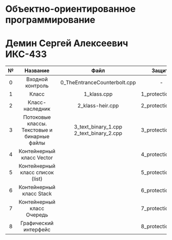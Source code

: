 # Объектно-ориентированное программирование
# Демин Сергей Алексеевич ИКС-433

|№|Название|Файл|Защита|Отчет|Балл|
|:-:|:-:|:-:|:-:|:-:|:-:|
|0|Входной контроль|0_TheEntranceCounterbolt.cpp|-|Не требуется|100|
|1|Класс|1_klass.cpp|1_protection.cpp|Лаб№1_Демин.pdf|100|
|2|Класс-наследник|2_klass-heir.cpp|2_protection.cpp|Лаб№2_Демин.pdf|100|
|3|Потоковые классы. Текстовые и бинарные файлы|3_text_binary_1.cpp 2_text_binary_2.cpp|3_protection.cpp|Лаб№3_Демин.pdf|0|
|4|Контейнерный класс Vector||4_protection.cpp|Лаб№4_Демин.pdf|0|
|5|Контейнерный класс список (list)||5_protection.cpp|Лаб№5_Демин.pdf|0|
|6|Контейнерный класс Stack||6_protection.cpp|Лаб№6_Демин.pdf|0|
|7|Контейнерный класс Очередь||7_protection.cpp|Лаб№7_Демин.pdf|0|
|8|Графический интерфейс||8_protection.cpp|Лаб№8_Демин.pdf|0|


